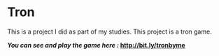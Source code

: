# Tron
This is a project I did as part of my studies. This project is a tron game.

**_You can see and play the game here :_ http://bit.ly/tronbyme**
